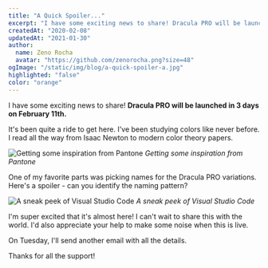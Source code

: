 ```yaml
---
title: "A Quick Spoiler..."
excerpt: "I have some exciting news to share! Dracula PRO will be launched in 3 days on February 11th. It's been quite a ride to get here. I've been studying colors like never before."
createdAt: "2020-02-08"
updatedAt: "2021-01-30"
author:
  name: Zeno Rocha
  avatar: "https://github.com/zenorocha.png?size=48"
ogImage: "/static/img/blog/a-quick-spoiler-a.jpg"
highlighted: "false"
color: "orange"
---
```


I have some exciting news to share!
**Dracula PRO will be launched in 3 days on February 11th.**

It's been quite a ride to get here. I've been studying colors like never before.
I read all the way from Isaac Newton to modern color theory papers.

![Getting some inspiration from Pantone](/static/img/blog/a-quick-spoiler-a.jpg)
_Getting some inspiration from Pantone_

One of my favorite parts was picking names for the Dracula PRO variations.
Here's a spoiler - can you identify the naming pattern?

![A sneak peek of Visual Studio Code](/static/img/blog/a-quick-spoiler-b.png)
_A sneak peek of Visual Studio Code_

I'm super excited that it's almost here! I can't wait to share this with the world.
I'd also appreciate your help to make some noise when this is live.

On Tuesday, I'll send another email with all the details.

Thanks for all the support!
